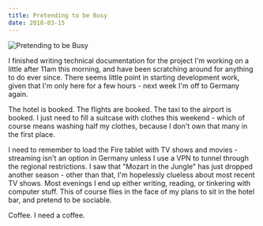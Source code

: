 ```yaml
---
title: Pretending to be Busy
date: 2018-03-15
---
```


![Pretending to be Busy](https://source.unsplash.com/dUPDhdeCN84/1600x900)

I finished writing technical documentation for the project I'm working on a little after 11am this morning, and have been scratching around for anything to do ever since. There seems little point in starting development work, given that I'm only here for a few hours - next week I'm off to Germany again.

The hotel is booked. The flights are booked. The taxi to the airport is booked. I just need to fill a suitcase with clothes this weekend - which of course means washing half my clothes, because I don't own that many in the first place.

I need to remember to load the Fire tablet with TV shows and movies - streaming isn't an option in Germany unless I use a VPN to tunnel through the regional restrictions. I saw that "Mozart in the Jungle" has just dropped another season - other than that, I'm hopelessly clueless about most recent TV shows. Most evenings I end up either writing, reading, or tinkering with computer stuff. This of course flies in the face of my plans to sit in the hotel bar, and pretend to be sociable.

Coffee. I need a coffee.